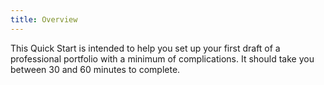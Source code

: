 ```yaml
---
title: Overview
---
```


This Quick Start is intended to help you set up your first draft of a professional portfolio with a minimum of complications. It should take you between 30 and 60 minutes to complete. 
